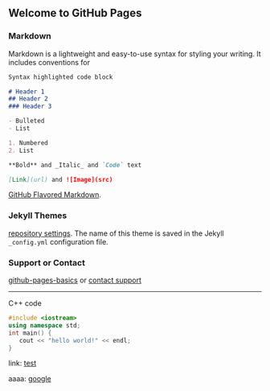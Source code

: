 ## Welcome to GitHub Pages

### Markdown

Markdown is a lightweight and easy-to-use syntax for styling your writing. It includes conventions for

```markdown
Syntax highlighted code block

# Header 1
## Header 2
### Header 3

- Bulleted
- List

1. Numbered
2. List

**Bold** and _Italic_ and `Code` text

[Link](url) and ![Image](src)
```

[GitHub Flavored Markdown](https://guides.github.com/features/mastering-markdown/).

### Jekyll Themes

[repository settings](https://github.com/tmp2tmp/tmp2tmp.github.io/settings).
The name of this theme is saved in the Jekyll `_config.yml` configuration file.

### Support or Contact

[github-pages-basics](https://help.github.com/categories/github-pages-basics/) or [contact support](https://github.com/contact)

---------
C++ code
```C++
#include <iostream>
using namespace std;
int main() {
   cout << "hello world!" << endl;
}
```

link:  [test](https://tmp2tmp.github.io/test/)

aaaa:  [google](https://www.google.com)


